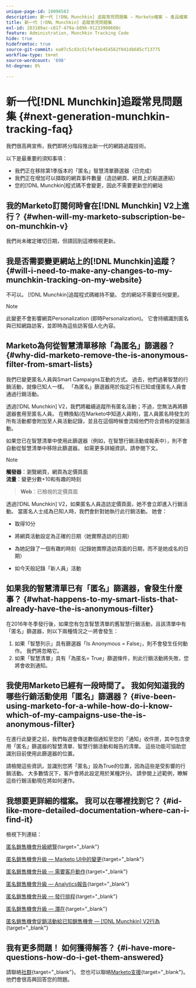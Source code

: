 ```yaml
---
unique-page-id: 10096583
description: 新一代 [!DNL Munchkin] 追蹤常見問題集 — Marketo檔案 — 產品檔案
title: 新一代 [!DNL Munchkin] 追蹤常見問題集
exl-id: 283189ac-c817-479a-b896-91233980608c
feature: Administration, Munchkin Tracking Code
hide: true
hidefromtoc: true
source-git-commit: ea07c5c83c51fef4eb454562f041db685cf13775
workflow-type: tm+mt
source-wordcount: '698'
ht-degree: 0%

---
```


# 新一代[!DNL Munchkin]追蹤常見問題集 {#next-generation-munchkin-tracking-faq}

我們很高興宣佈，我們即將分階段推出新一代的網路追蹤技術。

以下是最重要的須知事項：

* 我們正在移除第1季版本的「匿名」智慧清單篩選器（已完成）
* 我們正在增加可以擷取的網頁事件數量（造訪網頁、網頁上的點選連結）
* 您的[!DNL Munchkin]程式碼不會變更，因此不需要更新您的網站

## 我的Marketo訂閱何時會在[!DNL Munchkin] V2上進行？ {#when-will-my-marketo-subscription-be-on-munchkin-v}

我們尚未確定確切日期，但請回到這裡檢視更新。

## 我是否需要變更網站上的[!DNL Munchkin]追蹤？ {#will-i-need-to-make-any-changes-to-my-munchkin-tracking-on-my-website}

不可以。 [!DNL Munchkin]追蹤程式碼維持不變。 您的網站不需要任何變更。

>[!NOTE]
>
>此變更不會影響網頁Personalization (即時Personalization)。 它會持續識別匿名與已知網路訪客，並即時為這些訪客個人化內容。

## Marketo為何從智慧清單移除「為匿名」篩選器？ {#why-did-marketo-remove-the-is-anonymous-filter-from-smart-lists}

我們已變更匿名人員與Smart Campaigns互動的方式。 過去，他們過著智慧的行銷活動，就像已知人一樣。 「為匿名」篩選器用於指定只有已知或僅匿名人員會通過行銷活動。

透過[!DNL Munchkin] V2，我們將繼續追蹤所有匿名活動；不過，您無法再將篩選器套用至匿名人員。 在轉換點(在Marketo中知道人員時)，當人員匿名時發生的所有活動都會附加至人員活動記錄，並且在這個時候會流經他們符合資格的促銷活動。

如果您已在智慧清單中使用此篩選器（例如，在智慧行銷活動或報表中），則不會自動從智慧清單中移除此篩選器。 如需更多詳細資訊，請參閱下文。

>[!NOTE]
>
>**觸發器**：瀏覽網頁，網頁為定價頁面\
>**流量**：變更分數+10和有趣的時刻
>>**Web**：已檢視的定價頁面
>
>透過[!DNL Munchkin] V2，如果匿名人員造訪定價頁面，她不會立即進入行銷活動。 當匿名人士成為已知人時，我們會針對她執行此行銷活動。 她會：
>
>* 取得10分
>
>* 將網頁活動設定為正確的日期（她實際造訪的日期）
>
>* 為她記錄了一個有趣的時刻（記錄她實際造訪頁面的日期，而不是她成名的日期）
>
>* 如今天般記錄「新人員」活動

## 如果我的智慧清單已有「匿名」篩選器，會發生什麼事？ {#what-happens-to-my-smart-lists-that-already-have-the-is-anonymous-filter}

在2016年冬季發行後，如果您有包含智慧清單的舊智慧行銷活動，且該清單中有「匿名」篩選器，則以下兩種情況之一將會發生：

1. 如果「智慧列示」具有篩選器「Is Anonymous = False」，則不會發生任何動作。 我們將忽略它。
1. 如果「智慧清單」具有「為匿名= True」篩選條件，則此行銷活動將失敗，您將會收到通知。

## 我使用Marketo已經有一段時間了。 我如何知道我的哪些行銷活動使用「匿名」篩選器？ {#ive-been-using-marketo-for-a-while-how-do-i-know-which-of-my-campaigns-use-the-is-anonymous-filter}

在進行此變更之前，我們每週會傳送數個通知至您的「通知」收件匣，其中包含使用「匿名」篩選器的智慧清單、智慧行銷活動和報告的清單。 這些功能可協助您識別目前使用此篩選器的位置。

請檢閱這些資訊，並識別您將「匿名」設為True的位置，因為這些是受影響的行銷活動。 大多數情況下，客戶會將此設定用於某種評分。 請參閱上述範例，瞭解這些行銷活動現在將如何運作。

## 我想要更詳細的檔案。 我可以在哪裡找到它？ {#id-like-more-detailed-documentation-where-can-i-find-it}

檢視下列連結：

[匿名銷售機會升級總覽](https://nation.marketo.com/docs/DOC-2937){target="_blank"}

[匿名銷售機會升級 — Marketo UI中的變更](https://nation.marketo.com/docs/DOC-2938){target="_blank"}

[匿名銷售機會升級 — 需要客戶動作](https://nation.marketo.com/docs/DOC-2939){target="_blank"}

[匿名銷售機會升級 — Analytics報告](https://nation.marketo.com/docs/DOC-2940){target="_blank"}

[匿名銷售機會升級 — 發行排程](https://nation.marketo.com/docs/DOC-2961){target="_blank"}

[匿名銷售機會升級 — 潛在](https://nation.marketo.com/docs/DOC-2962){target="_blank"}

[匿名銷售機會促銷活動給已知銷售機會 —  [!DNL Munchkin] V2行為](https://nation.marketo.com/docs/DOC-2963){target="_blank"}

## 我有更多問題！ 如何獲得解答？ {#i-have-more-questions-how-do-i-get-them-answered}

請聯絡[社群](https://nation.marketo.com/){target="_blank"}。 您也可以聯絡[Marketo支援](https://nation.marketo.com/t5/Support/ct-p/Support){target="_blank"}。 他們會很高興回答您的問題。
